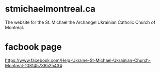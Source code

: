 # stmichaelmontreal.ca
The website for the St. Michael the Archangel Ukrainian Catholic Church of Montréal.

# facbook page
https://www.facebook.com/Help-Ukraine-St-Michael-Ukrainian-Church-Montreal-108145738525434
